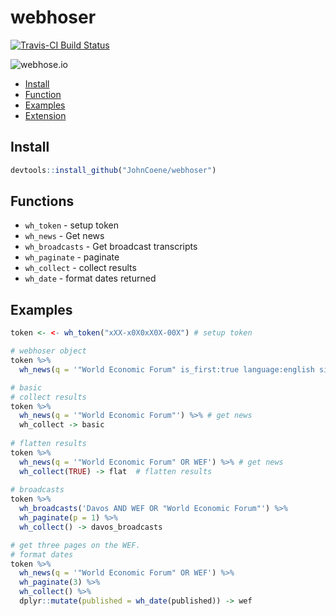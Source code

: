 # webhoser

[![Travis-CI Build Status](https://travis-ci.org/JohnCoene/webhoser.svg?branch=master)](https://travis-ci.org/JohnCoene/webhoser)

![webhose.io](http://kinlane-productions.s3.amazonaws.com/api-evangelist-site/company/logos/webhose-io-logo.png)

* [Install](#install)
* [Function](#functions)
* [Examples](#examples)
* [Extension](#extension)

## Install

```r
devtools::install_github("JohnCoene/webhoser")
```

## Functions

* `wh_token` - setup token
* `wh_news` - Get news
* `wh_broadcasts` - Get broadcast transcripts
* `wh_paginate` - paginate
* `wh_collect` - collect results
* `wh_date` - format dates returned

## Examples

``` r
token <- <- wh_token("xXX-x0X0xX0X-00X") # setup token

# webhoser object
token %>% 
  wh_news(q = '"World Economic Forum" is_first:true language:english site_type:news') -> news

# basic
# collect results
token %>% 
  wh_news(q = '"World Economic Forum"') %>% # get news
  wh_collect -> basic
  
# flatten results
token %>% 
  wh_news(q = '"World Economic Forum" OR WEF') %>% # get news
  wh_collect(TRUE) -> flat  # flatten results
  
# broadcasts
token %>% 
  wh_broadcasts('Davos AND WEF OR "World Economic Forum"') %>% 
  wh_paginate(p = 1) %>% 
  wh_collect() -> davos_broadcasts

# get three pages on the WEF.
# format dates
token %>%  
  wh_news(q = '"World Economic Forum" OR WEF') %>% 
  wh_paginate(3) %>% 
  wh_collect() %>% 
  dplyr::mutate(published = wh_date(published)) -> wef
```
